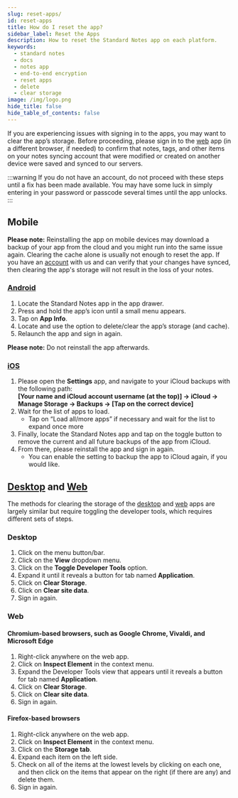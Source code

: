 ```yaml
---
slug: reset-apps/
id: reset-apps
title: How do I reset the app?
sidebar_label: Reset the Apps
description: How to reset the Standard Notes app on each platform.
keywords:
  - standard notes
  - docs
  - notes app
  - end-to-end encryption
  - reset apps
  - delete
  - clear storage
image: /img/logo.png
hide_title: false
hide_table_of_contents: false
---
```


If you are experiencing issues with signing in to the apps, you may want to clear the app’s storage. Before proceeding, please sign in to the [web](https://app.standardnotes.org) app (in a different browser, if needed) to confirm that notes, tags, and other items on your notes syncing account that were modified or created on another device were saved and synced to our servers.

:::warning
If you do not have an account, do not proceed with these steps until a fix has been made available. You may have some luck in simply entering in your password or passcode several times until the app unlocks.
:::

## Mobile

**Please note:** Reinstalling the app on mobile devices may download a backup of your app from the cloud and you might run into the same issue again. Clearing the cache alone is usually not enough to reset the app. If you have an [account](https://app.standardnotes.org) with us and can verify that your changes have synced, then clearing the app's storage will not result in the loss of your notes.

### [Android](https://play.google.com/store/apps/details?id=com.standardnotes&hl=en_US)

1. Locate the Standard Notes app in the app drawer.
2. Press and hold the app’s icon until a small menu appears.
3. Tap on **App Info**.
4. Locate and use the option to delete/clear the app’s storage (and cache).
5. Relaunch the app and sign in again.

**Please note:** Do not reinstall the app afterwards.

### [iOS](https://apps.apple.com/us/app/standard-notes/id1285392450)

1. Please open the **Settings** app, and navigate to your iCloud backups with the following path:  
   **[Your name and iCloud account username (at the top)] → iCloud → Manage Storage → Backups → [Tap on the correct device]**
2. Wait for the list of apps to load.
   - Tap on “Load all/more apps” if necessary and wait for the list to expand once more
3. Finally, locate the Standard Notes app and tap on the toggle button to remove the current and all future backups of the app from iCloud.
4. From there, please reinstall the app and sign in again.
   - You can enable the setting to backup the app to iCloud again, if you would like.

## [Desktop](https://standardnotes.org/download) and [Web](https://app.standardnotes.org)

The methods for clearing the storage of the [desktop](https://standardnotes.org/download) and [web](https://app.standardnotes.org) apps are largely similar but require toggling the developer tools, which requires different sets of steps.

### Desktop

1. Click on the menu button/bar.
2. Click on the **View** dropdown menu.
3. Click on the **Toggle Developer Tools** option.
4. Expand it until it reveals a button for tab named **Application**.
5. Click on **Clear Storage**.
6. Click on **Clear site data**.
7. Sign in again.

### Web

#### Chromium-based browsers, such as Google Chrome, Vivaldi, and Microsoft Edge

1. Right-click anywhere on the web app.
2. Click on **Inspect Element** in the context menu.
3. Expand the Developer Tools view that appears until it reveals a button for tab named **Application**.
4. Click on **Clear Storage**.
5. Click on **Clear site data**.
6. Sign in again.

#### Firefox-based browsers

1. Right-click anywhere on the web app.
2. Click on **Inspect Element** in the context menu.
3. Click on the **Storage tab**.
4. Expand each item on the left side.
5. Check on all of the items at the lowest levels by clicking on each one, and then click on the items that appear on the right (if there are any) and delete them.
6. Sign in again.
